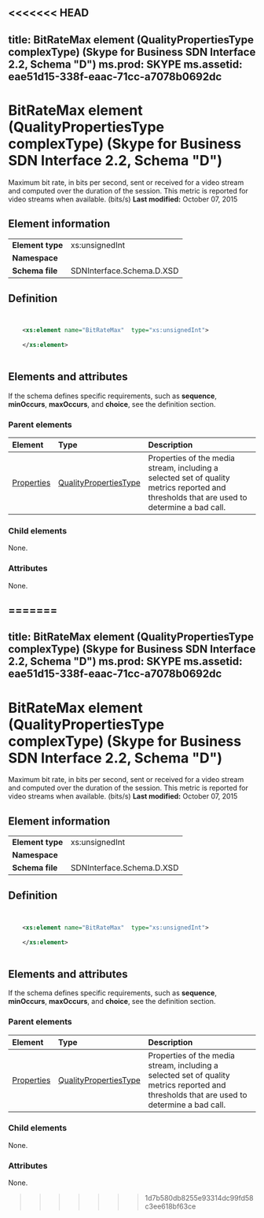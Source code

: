 <<<<<<< HEAD
---
title: BitRateMax element (QualityPropertiesType complexType) (Skype for Business SDN Interface 2.2, Schema "D")
ms.prod: SKYPE
ms.assetid: eae51d15-338f-eaac-71cc-a7078b0692dc
---


# BitRateMax element (QualityPropertiesType complexType) (Skype for Business SDN Interface 2.2, Schema "D")
Maximum bit rate, in bits per second, sent or received for a video stream and computed over the duration of the session. This metric is reported for video streams when available. (bits/s) 
 **Last modified:** October 07, 2015
  
    
    


## Element information


|||
|:-----|:-----|
|**Element type**|xs:unsignedInt |
|**Namespace**||
|**Schema file**|SDNInterface.Schema.D.XSD |
   

## Definition


```XML


    <xs:element name="BitRateMax"  type="xs:unsignedInt">
    
    </xs:element>
  
```


## Elements and attributes

If the schema defines specific requirements, such as **sequence**, **minOccurs**, **maxOccurs**, and **choice**, see the definition section. 
  
    
    

### Parent elements



|**Element**|**Type**|**Description**|
|:-----|:-----|:-----|
| [Properties](properties-element-qualitytype-complextype-1.md)| [QualityPropertiesType](qualitypropertiestype-complextype.md)|Properties of the media stream, including a selected set of quality metrics reported and thresholds that are used to determine a bad call. |
   

### Child elements

None. 
  
    
    

### Attributes

None. 
  
    
    

=======
---
title: BitRateMax element (QualityPropertiesType complexType) (Skype for Business SDN Interface 2.2, Schema "D")
ms.prod: SKYPE
ms.assetid: eae51d15-338f-eaac-71cc-a7078b0692dc
---


# BitRateMax element (QualityPropertiesType complexType) (Skype for Business SDN Interface 2.2, Schema "D")
Maximum bit rate, in bits per second, sent or received for a video stream and computed over the duration of the session. This metric is reported for video streams when available. (bits/s) 
 **Last modified:** October 07, 2015
  
    
    


## Element information


|||
|:-----|:-----|
|**Element type**|xs:unsignedInt |
|**Namespace**||
|**Schema file**|SDNInterface.Schema.D.XSD |
   

## Definition


```XML


    <xs:element name="BitRateMax"  type="xs:unsignedInt">
    
    </xs:element>
  
```


## Elements and attributes

If the schema defines specific requirements, such as **sequence**, **minOccurs**, **maxOccurs**, and **choice**, see the definition section. 
  
    
    

### Parent elements



|**Element**|**Type**|**Description**|
|:-----|:-----|:-----|
| [Properties](properties-element-qualitytype-complextype-1.md)| [QualityPropertiesType](qualitypropertiestype-complextype.md)|Properties of the media stream, including a selected set of quality metrics reported and thresholds that are used to determine a bad call. |
   

### Child elements

None. 
  
    
    

### Attributes

None. 
  
    
    

>>>>>>> 1d7b580db8255e93314dc99fd58c3ee618bf63ce
